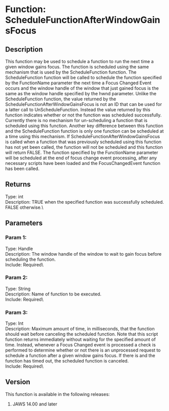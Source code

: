 # Function: ScheduleFunctionAfterWindowGainsFocus

## Description

This function may be used to schedule a function to run the next time a
given window gains focus. The function is scheduled using the same
mechanism that is used by the ScheduleFunction function. The
ScheduleFunction function will be called to schedule the function
specified by the FunctionName parameter the next time a Focus Changed
Event occurs and the window handle of the window that just gained focus
is the same as the window handle specified by the hwnd parameter. Unlike
the ScheduleFunction function, the value returned by the
ScheduleFunctionAfterWindowGainsFocus is not an ID that can be used for
a latter call to UnScheduleFunction. Instead the value returned by this
function indicates whether or not the function was scheduled
successfully. Currently there is no mechanism for un-scheduling a
function that is scheduled using this function. Another key difference
between this function and the ScheduleFunction function is only one
function can be scheduled at a time using this mechanism. If
ScheduleFunctionAfterWindowGainsFocus is called when a function that was
previously scheduled using this function has not yet been called, the
function will not be scheduled and this function will return FALSE. The
function specified by the FunctionName parameter will be scheduled at
the end of focus change event processing, after any necessary scripts
have been loaded and the FocusChangedEvent function has been called.

## Returns

Type: int\
Description: TRUE when the specified function was successfully
scheduled. FALSE otherwise.\

## Parameters

### Param 1:

Type: Handle\
Description: The window handle of the window to wait to gain focus
before scheduling the function.\
Include: Required\

### Param 2:

Type: String\
Description: Name of function to be executed.\
Include: Required\

### Param 3:

Type: Int\
Description: Maximum amount of time, in milliseconds, that the function
should wait before canceling the scheduled function. Note that this
script function returns immediately without waiting for the specified
amount of time. Instead, whenever a Focus Changed event is processed a
check is performed to determine whether or not there is an unprocessed
request to schedule a function after a given window gains focus. If
there is and the function has timed out, the scheduled function is
canceled.\
Include: Required\

## Version

This function is available in the following releases:

1.  JAWS 14.00 and later
